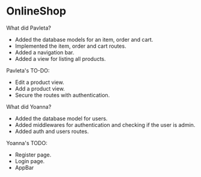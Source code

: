 # OnlineShop

What did Pavleta?
- Added the database models for an item, order and cart.
- Implemented the item, order and cart routes.
- Added a navigation bar.
- Added a view for listing all products.

Pavleta's TO-DO:
- Edit a product view.
- Add a product view.
- Secure the routes with authentication.

What did Yoanna?
- Added the database model for users.
- Added middlewares for authentication and checking if the user is admin.
- Added auth and users routes.

Yoanna's TODO:
- Register page.
- Login page.
- AppBar
